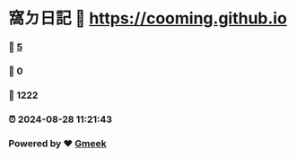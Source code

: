 #  窩ㄉ日記 :link: https://cooming.github.io 
### :page_facing_up: [5](https://cooming.github.io/tag.html) 
### :speech_balloon: 0 
### :hibiscus: 1222 
### :alarm_clock: 2024-08-28 11:21:43 
### Powered by :heart: [Gmeek](https://github.com/Meekdai/Gmeek)
